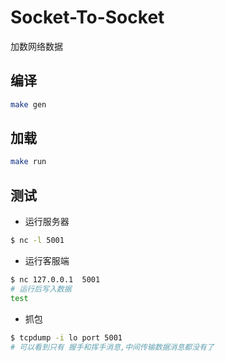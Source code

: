 # Socket-To-Socket

加数网络数据

## 编译

```bash
make gen
```

## 加载

```bash
make run
```

## 测试

- 运行服务器

```bash
$ nc -l 5001
```

- 运行客服端

```bash
$ nc 127.0.0.1  5001
# 运行后写入数据
test
```

- 抓包

```bash
$ tcpdump -i lo port 5001
# 可以看到只有 握手和挥手消息,中间传输数据消息都没有了
```







